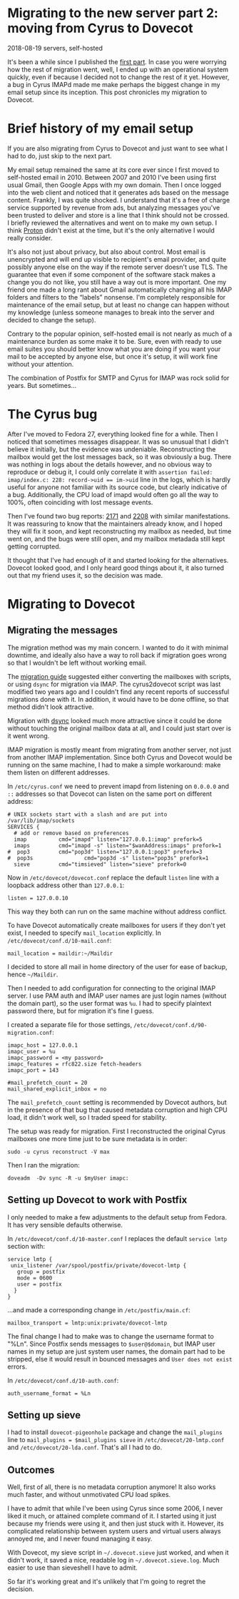 # Migrating to the new server part 2: moving from Cyrus to Dovecot</h1>

<time id="last-modified">2018-08-19</time>
<tags>servers, self-hosted</tags>

<p id="summary">
It's been a while since I published the <a href="/blog/migrating-to-the-new-server-part-1-base-system-and-the-web-server">first part</a>.
In case you were worrying how the rest of migration went, well, I ended up with an operational system quickly, even if because I decided not to change
the rest of it yet. However, a bug in Cyrus IMAPd made me make perhaps the biggest change in my email setup since its inception.
This post chronicles my migration to Dovecot.
</p>

# Brief history of my email setup

If you are also migrating from Cyrus to Dovecot and just want to see what I had to do, just skip to the next part.

My email setup remained the same at its core ever since I first moved to self-hosted email in 2010. Between 2007 and 2010 I've been using first usual
Gmail, then Google Apps with my own domain. Then I once logged into the web client and noticed that it generates ads based on the message content.
Frankly, I was quite shocked. I understand that it's a free of charge service supported by revenue from ads, but analyzing messages you've been
trusted to deliver and store is a line that I think should not be crossed. I briefly reviewed the alternatives and went on to make my own setup.
I think [Proton](http://protonmail.ch/) didn't exist at the time, but it's the only alternative I would really consider.

It's also not just about privacy, but also about control. Most email is unencrypted and will end up visible to recipient's email provider,
and quite possibly anyone else on the way if the remote server doesn't use TLS. The guarantee that even if some component of the software stack
makes a change you do not like, you still have a way out is more important. One my friend one made a long rant about Gmail automatically changing
all his IMAP folders and filters to the &ldquo;labels&rdquo; nonsense. I'm completely responsible for maintenance of the email setup,
but at least no change can happen without my knowledge (unless someone manages to break into the server and decided to change the setup).

Contrary to the popular opinion, self-hosted email is not nearly as much of a maintenance burden as some make it to be. Sure, even with ready to use
email suites you should better know what you are doing if you want your mail to be accepted by anyone else, but once it's setup, it will work fine
without your attention.

The combination of Postfix for SMTP and Cyrus for IMAP was rock solid for years. But sometimes...

# The Cyrus bug

After I've moved to Fedora 27, everything looked fine for a while. Then I noticed that sometimes messages disappear. It was so unusual that I didn't
believe it initially, but the evidence was undeniable. Reconstructing the mailbox would get the lost messages back, so it was obviously a bug.
There was nothing in logs about the details however, and no obvious way to reproduce or debug it, I could only correlate it with 
`assertion failed: imap/index.c: 228: record->uid == im->uid` line in the logs, which is hardly useful for anyone not familiar with its source code,
but clearly indicative of a bug. Additionally, the CPU load of imapd would often go all the way to 100%, often coinciding with lost message events.

Then I've found two bug reports: [2171](https://github.com/cyrusimap/cyrus-imapd/issues/2171) and [2208](https://github.com/cyrusimap/cyrus-imapd/issues/2208)
with similar manifestations. It was reassuring to know that the maintainers already know, and I hoped they will fix it soon, and kept reconstructing
my mailbox as needed, but time went on, and the bugs were still open, and my mailbox metadada still kept getting corrupted.

It thought that I've had enough of it and started looking for the alternatives. Dovecot looked good, and I only heard good things about it,
it also turned out that my friend uses it, so the decision was made.

# Migrating to Dovecot

## Migrating the messages

The migration method was my main concern. I wanted to do it with minimal downtime, and ideally also have a way to roll back if migration goes wrong
so that I wouldn't be left without working email.

The [migration guide](https://wiki2.dovecot.org/Migration/Cyrus) suggested either converting the mailboxes with scripts, or using `dsync` for migration
via IMAP. The cyrus2dovecot script was last modified two years ago and I couldn't find any recent reports of successful migrations done with it.
In addition, it would have to be done offline, so that method didn't look attractive.

Migration with [dsync](https://wiki2.dovecot.org/Migration/Dsync) looked much more attractive since it could be done without touching the original mailbox
data at all, and I could just start over is it went wrong.

IMAP migration is mostly meant from migrating from another server, not just from another IMAP implementation. Since both Cyrus and Dovecot would be running
on the same machine, I had to make a simple workaround: make them listen on different addresses.

In `/etc/cyrus.conf` we need to prevent imapd from listening on `0.0.0.0` and `::` addresses so that Dovecot can listen on the same port on different address:

```
# UNIX sockets start with a slash and are put into /var/lib/imap/sockets
SERVICES {
  # add or remove based on preferences
  imap          cmd="imapd" listen="127.0.0.1:imap" prefork=5
  imaps         cmd="imapd -s" listen="$wanAddress:imaps" prefork=1
#  pop3         cmd="pop3d" listen="127.0.0.1:pop3" prefork=3
#  pop3s                cmd="pop3d -s" listen="pop3s" prefork=1
  sieve         cmd="timsieved" listen="sieve" prefork=0
```

Now in `/etc/dovecot/dovecot.conf` replace the default `listen` line with a loopback address other than `127.0.0.1`:

```
listen = 127.0.0.10
```

This way they both can run on the same machine without address conflict.

To have Dovecot automatically create mailboxes for users if they don't yet exist, I needed to specify `mail_location` explicitly.
In `/etc/dovecot/conf.d/10-mail.conf`:

```
mail_location = maildir:~/Maildir
```

I decided to store all mail in home directory of the user for ease of backup, hence `~/Maildir`.

Then I needed to add configuration for connecting to the original IMAP server. I use PAM auth and IMAP user names are just login names
(without the domain part), so the user format was `%u`. I had to specify plaintext password there, but for migration it's fine I guess.

I created a separate file for those settings, `/etc/dovecot/conf.d/90-migration.conf`:

```
imapc_host = 127.0.0.1
imapc_user = %u
imapc_password = <my password>
imapc_features = rfc822.size fetch-headers
imapc_port = 143

#mail_prefetch_count = 20
mail_shared_explicit_inbox = no

```

The `mail_prefetch_count` setting is recommended by Dovecot authors, but in the presence of that bug that caused metadata corruption
and high CPU load, it didn't work well, so I traded speed for stability.

The setup was ready for migration. First I reconstructed the original Cyrus mailboxes one more time just to be sure metadata is in order:

```
sudo -u cyrus reconstruct -V max
```

Then I ran the migration:
```
doveadm  -Dv sync -R -u $myUser imapc:
```

## Setting up Dovecot to work with Postfix

I only needed to make a few adjustments to the default setup from Fedora. It has very sensible defaults otherwise.

In `/etc/dovecot/conf.d/10-master.conf` I replaces the default `service lmtp` section with:

```
service lmtp {
 unix_listener /var/spool/postfix/private/dovecot-lmtp {
   group = postfix
   mode = 0600
   user = postfix
  }
}
```

...and made a corresponding change in `/etc/postfix/main.cf`:

```
mailbox_transport = lmtp:unix:private/dovecot-lmtp
```

The final change I had to make was to change the username format to "%Ln". Since Postfix sends messages to `$user@$domain`,
but IMAP user names in my setup are just system user names, the domain part had to be stripped, else it would result
in bounced messages and `User does not exist` errors.

In `/etc/dovecot/conf.d/10-auth.conf`:

```
auth_username_format = %Ln
```

## Setting up sieve

I had to install `dovecot-pigeonhole` package and change the `mail_plugins` line to `mail_plugins = $mail_plugins sieve`
in `/etc/dovecot/20-lmtp.conf` and `/etc/dovecot/20-lda.conf`. That's all I had to do.

## Outcomes

Well, first of all, there is no metadata corruption anymore! It also works much faster, and without unmotivated CPU load spikes.

I have to admit that while I've been using Cyrus since some 2006, I never liked it much, or attained complete command of it.
I started using it just because my friends were using it, and then just stuck with it. However, its complicated relationship
between system users and virtual users always annoyed me, and I never found managing it easy.

With Dovecot, my sieve script in `~/.dovecot.sieve` just worked, and when it didn't work, it saved a nice, readable log in
`~/.dovecot.sieve.log`. Much easier to use than sieveshell I have to admit.

So far it's working great and it's unlikely that I'm going to regret the decision.
